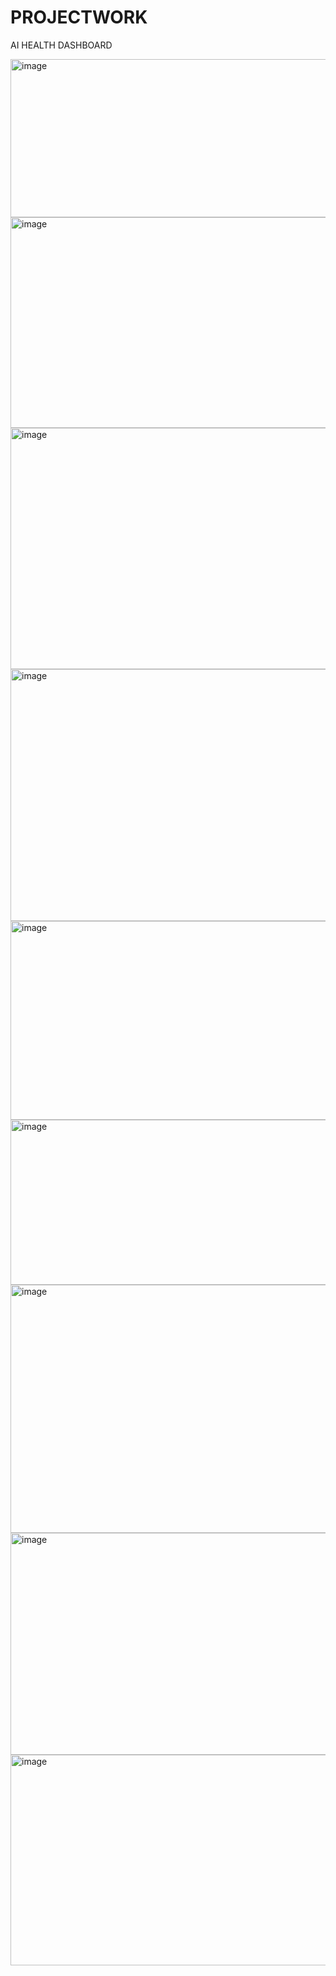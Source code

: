 # PROJECTWORK
AI HEALTH DASHBOARD

<img width="735" height="253" alt="image" src="https://github.com/user-attachments/assets/89002dc2-7f14-4099-94bb-950caa607b65" />

<img width="737" height="337" alt="image" src="https://github.com/user-attachments/assets/0e4cd68d-6aa4-49d3-a7e2-996498e538c5" />

<img width="732" height="386" alt="image" src="https://github.com/user-attachments/assets/413a5859-b70e-434e-935d-5b1c3224fced" />

<img width="731" height="403" alt="image" src="https://github.com/user-attachments/assets/cffa7c1b-8453-444f-a37d-a5007b2cfd2c" />

<img width="731" height="318" alt="image" src="https://github.com/user-attachments/assets/894e34de-1c67-4591-8df2-9213fc0f8e43" />

<img width="723" height="264" alt="image" src="https://github.com/user-attachments/assets/c347f31b-e445-46c6-9d88-1ffef9008ff8" />

<img width="721" height="397" alt="image" src="https://github.com/user-attachments/assets/dc5239d2-c0e3-483f-b806-b51faf256061" />

<img width="733" height="355" alt="image" src="https://github.com/user-attachments/assets/96517f6a-8895-4e20-9e7b-869b33af72d0" />

<img width="735" height="337" alt="image" src="https://github.com/user-attachments/assets/89cb1d1b-d773-4abc-bf1e-9939d28b5724" />
